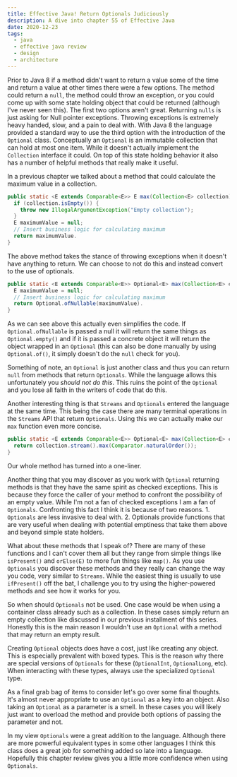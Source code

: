 ```yaml
---
title: Effective Java! Return Optionals Judiciously
description: A dive into chapter 55 of Effective Java
date: 2020-12-23
tags:
  - java
  - effective java review
  - design
  - architecture
---
```


Prior to Java 8 if a method didn't want to return a value some of the time and return a value at other times there were a few options. The method could return a `null`, the method could throw an exception, or you could come up with some state holding object that could be returned (although I've never seen this). The first two options aren't great. Returning `nulls` is just asking for Null pointer exceptions. Throwing exceptions is extremely heavy handed, slow, and a pain to deal with. With Java 8 the language provided a standard way to use the third option with the introduction of the `Optional` class. Conceptually an `Optional` is an immutable collection that can hold at most one item. While it doesn't actually implement the `Collection` interface it could. On top of this state holding behavior it also has a number of helpful methods that really make it useful.

In a previous chapter we talked about a method that could calculate the maximum value in a collection. 

```java
public static <E extends Comparable<E>> E max(Collection<E> collection) {
  if (collection.isEmpty()) {
    throw new IllegalArgumentException("Empty collection");
  }
  E maximumValue = null;
  // Insert business logic for calculating maximum
  return maximumValue. 
}
```

The above method takes the stance of throwing exceptions when it doesn't have anything to return. We can choose to not do this and instead convert to the use of optionals. 

```java
public static <E extends Comparable<E>> Optional<E> max(Collection<E> collection) {
  E maximumValue = null;
  // Insert business logic for calculating maximum
  return Optional.ofNullable(maximumValue). 
}
```

As we can see above this actually even simplifies the code. If `Optional.ofNullable` is passed a null it will return the same things as `Optional.empty()` and if it is passed a concrete object it will return the object wrapped in an `Optional` (this can also be done manually by using `Optional.of()`, it simply doesn't do the `null` check for you).

Something of note, an `Optional` is just another class and thus you can return `null` from methods that return `Optionals`. While the language allows this unfortunately you _should not do this_. This ruins the point of the `Optional` and you lose all faith in the writers of code that do this. 

Another interesting thing is that `Streams` and `Optionals` entered the language at the same time. This being the case there are many terminal operations in the `Streams` API that return `Optionals`. Using this we can actually make our `max` function even more concise. 

```java
public static <E extends Comparable<E>> Optional<E> max(Collection<E> collection) {
  return collection.stream().max(Comparator.naturalOrder()); 
}
```

Our whole method has turned into a one-liner.

Another thing that you may discover as you work with `Optional` returning methods is that they have the same spirit as checked exceptions. This is because they force the caller of your method to confront the possibility of an empty value. While I'm not a fan of checked exceptions I am a fan of `Optionals`. Confronting this fact I think it is because of two reasons. 1. `Optionals` are less invasive to deal with. 2. Optionals provide functions that are very useful when dealing with potential emptiness that take them above and beyond simple state holders. 

What about these methods that I speak of? There are many of these functions and I can't cover them all but they range from simple things like `isPresent()` and `orElse(E)` to more fun things like `map()`. As you use `Optionals` you discover these methods and they really can change the way you code, very similar to `Streams`. While the easiest thing is usually to use `ifPresent()` off the bat, I challenge you to try using the higher-powered methods and see how it works for you. 

So when should `Optionals` not be used. One case would be when using a container class already such as a collection. In these cases simply return an empty collection like discussed in our previous installment of this series. Honestly this is the main reason I wouldn't use an `Optional` with a method that may return an empty result. 

Creating `Optional` objects does have a cost, just like creating any object. This is especially prevalent with boxed types. This is the reason why there are special versions of `Optionals` for these (`OptionalInt`, `OptionalLong`, etc). When interacting with these types, always use the specialized `Optional` type. 

As a final grab bag of items to consider let's go over some final thoughts. It's almost never appropriate to use an `Optional` as a key into an object. Also taking an `Optional` as a parameter is a smell. In these cases you will likely just want to overload the method and provide both options of passing the parameter and not.

In my view `Optionals` were a great addition to the language. Although there are more powerful equivalent types in some other languages I think this class does a great job for something added so late into a language. Hopefully this chapter review gives you a little more confidence when using `Optionals`.

